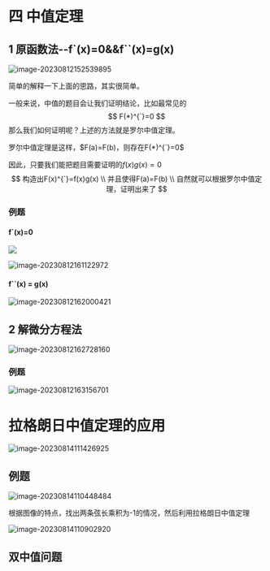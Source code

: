 # 四 中值定理

## 1 原函数法--f`(x)=0&&f``(x)=g(x)

<img src="https://taufik.oss-cn-beijing.aliyuncs.com/img/image-20230812152539895.png" alt="image-20230812152539895"  />

简单的解释一下上面的思路，其实很简单。

一般来说，中值的题目会让我们证明结论，比如最常见的
$$
F(*)^{`}=0
$$
那么我们如何证明呢？上述的方法就是罗尔中值定理。

罗尔中值定理是这样，$F(a)=F(b)，则存在F(*)^{`}=0$

因此，只要我们能把题目需要证明的$f(x)g(x)=0$
$$
构造出F(x)^{`}=f(x)g(x) \\
并且使得F(a)=F(b) \\
自然就可以根据罗尔中值定理，证明出来了
$$

### 例题

####  f`(x)=0

![](https://taufik.oss-cn-beijing.aliyuncs.com/img/image-20230812160815744.png)

![image-20230812161122972](https://taufik.oss-cn-beijing.aliyuncs.com/img/image-20230812161122972.png)

#### f``(x) = g(x)

![image-20230812162000421](https://taufik.oss-cn-beijing.aliyuncs.com/img/image-20230812162000421.png) 

## 2 解微分方程法 

![image-20230812162728160](https://taufik.oss-cn-beijing.aliyuncs.com/img/image-20230812162728160.png)

### 例题

![image-20230812163156701](https://taufik.oss-cn-beijing.aliyuncs.com/img/image-20230812163156701.png)



# 拉格朗日中值定理的应用

![image-20230814111426925](https://taufik.oss-cn-beijing.aliyuncs.com/img/image-20230814111426925.png)

## 例题

![image-20230814110448484](https://taufik.oss-cn-beijing.aliyuncs.com/img/image-20230814110448484.png)



根据图像的特点，找出两条弦长乘积为-1的情况，然后利用拉格朗日中值定理

![image-20230814110902920](https://taufik.oss-cn-beijing.aliyuncs.com/img/image-20230814110902920.png)

## 双中值问题

